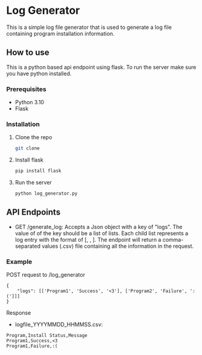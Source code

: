 # Log Generator
This is a simple log file generator that is used to generate a log file containing program installation information.

## How to use
This is a python based api endpoint using flask. To run the server make sure you have python installed. 

### Prerequisites
- Python 3.10
- Flask

### Installation

1. Clone the repo
   ```sh
   git clone 
    ```
2. Install flask
    ```sh
    pip install flask
    ```
3. Run the server
    ```sh
    python log_generator.py
    ```

## API Endpoints
* GET /generate_log: Accepts a Json object with a key of "logs". The value of of the key should be a list of lists. Each child list represents a log entry with the format of [<ProgramName>, <Status>, <Message>]. The endpoint will return a comma-separated values (.csv) file containing all the information in the request.
### Example
POST request to /log_generator
```
{
    "logs": [['Program1', 'Success', '<3'], ['Program2', 'Failure', ':(']]]
}
```
Response
* logfile_YYYYMMDD_HHMMSS.csv:
```
Program,Install Status,Message
Program1,Success,<3
Program1,Failure,:(
```

